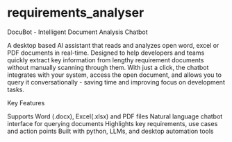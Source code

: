# requirements_analyser
DocuBot - Intelligent Document Analysis Chatbot

A desktop based AI assistant that reads and analyzes open word, excel or PDF documents in real-time. Designed to help developers and teams quickly extract key information from lengthy requirement documents without manually scanning through them. With just a click, the chatbot integrates with your system, access the open document, and allows you to query it conversationally - saving time and improving focus on development tasks.

Key Features

Supports Word (.docx), Excel(.xlsx) and PDF files
Natural language chatbot interface for querying documents
Highlights key requirements, use cases and action points
Built with python, LLMs, and desktop automation tools
